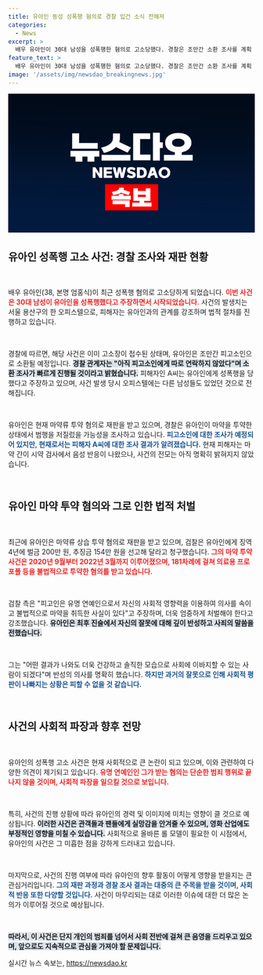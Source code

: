 ```yaml
---
title: 유아인 동성 성폭행 혐의로 경찰 입건 소식 전해져
categories:
  - News
excerpt: >
  배우 유아인이 30대 남성을 성폭행한 혐의로 고소당했다. 경찰은 조만간 소환 조사를 계획 중이며, 현재 마약 투약 혐의로 재판을 받고 있는 유 씨의 상황이 더욱 복잡해질 전망이다. 클릭해 더 자세한 내용을 확인해보세요!
feature_text: >
  배우 유아인이 30대 남성을 성폭행한 혐의로 고소당했다. 경찰은 조만간 소환 조사를 계획 중이며, 현재 마약 투약 혐의로 재판을 받고 있는 유 씨의 상황이 더욱 복잡해질 전망이다. 클릭해 더 자세한 내용을 확인해보세요!
image: '/assets/img/newsdao_breakingnews.jpg'
---
```


<p><img src="/assets/img/newsdao_breakingnews.jpg" alt="cryptoinkorea 속보" /></p>

<h2 data-ke-size="size26">유아인 성폭행 고소 사건: 경찰 조사와 재판 현황</h2>

<p data-ke-size="size16">&nbsp;</p>

<p>배우 유아인(38, 본명 엄홍식)이 최근 성폭행 혐의로 고소당하게 되었습니다. <b><span style="color: #ee2323;">이번 사건은 30대 남성이 유아인을 성폭행했다고 주장하면서 시작되었습니다.</span></b> 사건의 발생지는 서울 용산구의 한 오피스텔으로, 피해자는 유아인과의 관계를 강조하며 법적 절차를 진행하고 있습니다. </p>

<p data-ke-size="size16">&nbsp;</p>

<p data-ke-size="size16;">경찰에 따르면, 해당 사건은 이미 고소장이 접수된 상태며, 유아인은 조만간 피고소인으로 소환될 예정입니다. <b><span style="background-color: #21538527;">경찰 관계자는 "아직 피고소인에게 따로 연락하지 않았다"며 소환 조사가 빠르게 진행될 것이라고 밝혔습니다.</span></b> 피해자인 A씨는 유아인에게 성폭행을 당했다고 주장하고 있으며, 사건 발생 당시 오피스텔에는 다른 남성들도 있었던 것으로 전해집니다.</p>

<p data-ke-size="size16">&nbsp;</p>

<p>유아인은 현재 마약류 투약 혐의로 재판을 받고 있으며, 경찰은 유아인이 마약을 투약한 상태에서 범행을 저질렀을 가능성을 조사하고 있습니다. <b><span style="color: #1a5490;">피고소인에 대한 조사가 예정되어 있지만, 현재로서는 피해자 A씨에 대한 조사 결과가 알려졌습니다.</span></b> 현재 피해자는 마약 간이 시약 검사에서 음성 반응이 나왔으나, 사건의 전모는 아직 명확히 밝혀지지 않았습니다.</p>

<p data-ke-size="size16">&nbsp;</p>

<h2 data-ke-size="size26">유아인 마약 투약 혐의와 그로 인한 법적 처벌</h2>

<p data-ke-size="size16">&nbsp;</p>

<p>최근에 유아인은 마약류 상습 투약 혐의로 재판을 받고 있으며, 검찰은 유아인에게 징역 4년에 벌금 200만 원, 추징금 154만 원을 선고해 달라고 청구했습니다. <b><span style="color: #ee2323;">그의 마약 투약 사건은 2020년 9월부터 2022년 3월까지 이루어졌으며, 181차례에 걸쳐 의료용 프로포폴 등을 불법적으로 투약한 혐의를 받고 있습니다.</span></b> </p>

<p data-ke-size="size16">&nbsp;</p>

<p>검찰 측은 "피고인은 유명 연예인으로서 자신의 사회적 영향력을 이용하여 의사를 속이고 불법적으로 마약을 취득한 사실이 있다"고 주장하며, 더욱 엄중하게 처벌해야 한다고 강조했습니다. <b><span style="background-color: #21538527;">유아인은 최후 진술에서 자신의 잘못에 대해 깊이 반성하고 사죄의 말씀을 전했습니다.</span></b> </p>

<p data-ke-size="size16">&nbsp;</p>

<p>그는 "어떤 결과가 나와도 더욱 건강하고 솔직한 모습으로 사회에 이바지할 수 있는 사람이 되겠다"며 반성의 의사를 명확히 했습니다. <b><span style="color: #1a5490;">하지만 과거의 잘못으로 인해 사회적 평판이 나빠지는 상황은 피할 수 없을 것 같습니다.</span></b></p>

<p data-ke-size="size16">&nbsp;</p>

<h2 data-ke-size="size26">사건의 사회적 파장과 향후 전망</h2>

<p data-ke-size="size16">&nbsp;</p>

<p>유아인의 성폭행 고소 사건은 현재 사회적으로 큰 논란이 되고 있으며, 이와 관련하여 다양한 의견이 제기되고 있습니다. <b><span style="color: #ee2323;">유명 연예인인 그가 받는 혐의는 단순한 범죄 행위로 끝나지 않을 것이며, 사회적 파장을 일으킬 것으로 보입니다.</span></b> </p>

<p data-ke-size="size16">&nbsp;</p>

<p>특히, 사건의 진행 상황에 따라 유아인의 경력 및 이미지에 미치는 영향이 클 것으로 예상됩니다. <b><span style="background-color: #21538527;">이러한 사건은 관객들과 팬들에게 실망감을 안겨줄 수 있으며, 영화 산업에도 부정적인 영향을 미칠 수 있습니다.</span></b> 사회적으로 올바른 롤 모델이 필요한 이 시점에서, 유아인의 사건은 그 미흡한 점을 강하게 드러내고 있습니다.</p>

<p data-ke-size="size16">&nbsp;</p>

<p>마지막으로, 사건의 진행 여부에 따라 유아인의 향후 활동이 어떻게 영향을 받을지는 큰 관심거리입니다. <b><span style="color: #1a5490;">그의 재판 과정과 경찰 조사 결과는 대중의 큰 주목을 받을 것이며, 사회적 반응 또한 다양할 것입니다.</span></b> 사건이 마무리되는 대로 이러한 이슈에 대한 더 많은 논의가 이루어질 것으로 예상됩니다. </p>

<p data-ke-size="size16">&nbsp;</p>

<p><b><span style="background-color: #21538527;">따라서, 이 사건은 단지 개인의 범죄를 넘어서 사회 전반에 걸쳐 큰 음영을 드리우고 있으며, 앞으로도 지속적으로 관심을 가져야 할 문제입니다.</span></b></p>
실시간 뉴스 속보는, <a href="https://newsdao.kr" rel="dofollow">https://newsdao.kr</a>


